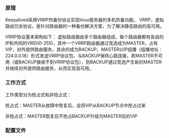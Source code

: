 ### 原理
Keepalived采用VRRP热备份协议实现linux服务器的多机热备功能。
VRRP，虚拟路由冗余协议，是针对路由器的一种备份解决方案，为了解决静态路由的高可用。

VRRP协议基本架构如下：
虚拟路由器由多个路由器组成，每个路由器都有各自的IP和共同的VRID(0-255)，其中一个VRRP路由器通过竞选成为MASTER，占有VIP，对外提供路由服务，其余的成为BACKUP，MASTER以IP组播（组播地址：224.0.0.18）形式发送VRRP协议包，与BACKUP保持心跳连接，若MASTER不可用（或BACKUP接收不到VRRP协议包），则BACKUP通过竞选产生新的MASTER并继续对外提供路由服务，从而实现高可用。

### 工作方式
工作类型分为抢占式和非抢占式：

抢占式：MASTER从故障中恢复后，会将VIP从BACKUP节点中抢占过来

非抢占式：MASTER恢复后不抢占BACKUP升级为MASTER后的VIP

### 配置文件